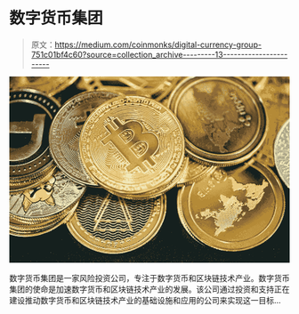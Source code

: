 # 数字货币集团

> 原文：<https://medium.com/coinmonks/digital-currency-group-751c01bf4c60?source=collection_archive---------13----------------------->

![](img/7c12515910932315f1e235d6a5c1e8a4.png)

数字货币集团是一家风险投资公司，专注于数字货币和区块链技术产业。数字货币集团的使命是加速数字货币和区块链技术产业的发展。该公司通过投资和支持正在建设推动数字货币和区块链技术产业的基础设施和应用的公司来实现这一目标…